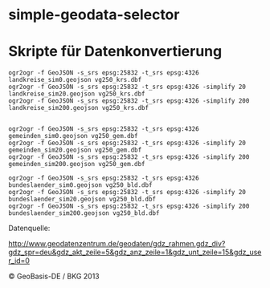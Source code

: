 simple-geodata-selector
=======================


Skripte für Datenkonvertierung
==============================

	ogr2ogr -f GeoJSON -s_srs epsg:25832 -t_srs epsg:4326 landkreise_sim0.geojson vg250_krs.dbf
	ogr2ogr -f GeoJSON -s_srs epsg:25832 -t_srs epsg:4326 -simplify 20 landkreise_sim20.geojson vg250_krs.dbf
	ogr2ogr -f GeoJSON -s_srs epsg:25832 -t_srs epsg:4326 -simplify 200 landkreise_sim200.geojson vg250_krs.dbf


	ogr2ogr -f GeoJSON -s_srs epsg:25832 -t_srs epsg:4326 gemeinden_sim0.geojson vg250_gem.dbf
	ogr2ogr -f GeoJSON -s_srs epsg:25832 -t_srs epsg:4326 -simplify 20 gemeinden_sim20.geojson vg250_gem.dbf
	ogr2ogr -f GeoJSON -s_srs epsg:25832 -t_srs epsg:4326 -simplify 200 gemeinden_sim200.geojson vg250_gem.dbf

	ogr2ogr -f GeoJSON -s_srs epsg:25832 -t_srs epsg:4326 bundeslaender_sim0.geojson vg250_bld.dbf
	ogr2ogr -f GeoJSON -s_srs epsg:25832 -t_srs epsg:4326 -simplify 20 bundeslaender_sim20.geojson vg250_bld.dbf
	ogr2ogr -f GeoJSON -s_srs epsg:25832 -t_srs epsg:4326 -simplify 200 bundeslaender_sim200.geojson vg250_bld.dbf

Datenquelle:

http://www.geodatenzentrum.de/geodaten/gdz_rahmen.gdz_div?gdz_spr=deu&gdz_akt_zeile=5&gdz_anz_zeile=1&gdz_unt_zeile=15&gdz_user_id=0

© GeoBasis-DE / BKG 2013